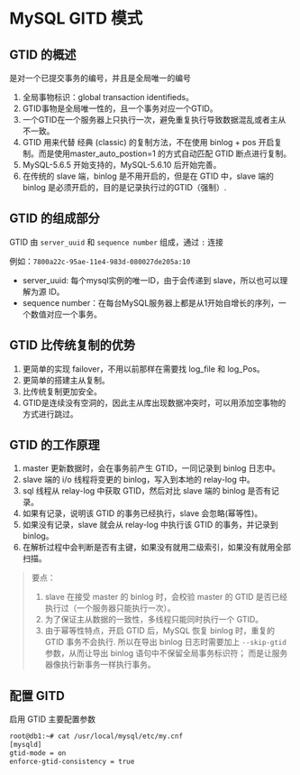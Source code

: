 # MySQL GITD 模式


## GTID 的概述

是对一个已提交事务的编号，并且是全局唯一的编号

1. 全局事物标识：global transaction identifieds。
2. GTID事物是全局唯一性的，且一个事务对应一个GTID。
3. 一个GTID在一个服务器上只执行一次，避免重复执行导致数据混乱或者主从不一致。
4. GTID 用来代替 经典 (classic) 的复制方法，不在使用 binlog + pos 开启复制。而是使用master_auto_postion=1 的方式自动匹配 GTID 断点进行复制。
5. MySQL-5.6.5 开始支持的，MySQL-5.6.10 后开始完善。
6. 在传统的 slave 端，binlog 是不用开启的，但是在 GTID 中，slave 端的 binlog 是必须开启的，目的是记录执行过的GTID（强制）.

## GTID 的组成部分

GTID 由 `server_uuid` 和 `sequence number` 组成，通过 `:` 连接

例如：`7800a22c-95ae-11e4-983d-080027de205a:10`

- server_uuid: 每个mysql实例的唯一ID，由于会传递到 slave，所以也可以理解为源 ID。
- sequence number：在每台MySQL服务器上都是从1开始自增长的序列，一个数值对应一个事务。

## GTID 比传统复制的优势

1. 更简单的实现 failover，不用以前那样在需要找 log_file 和 log_Pos。
2. 更简单的搭建主从复制。
3. 比传统复制更加安全。
4. GTID是连续没有空洞的，因此主从库出现数据冲突时，可以用添加空事物的方式进行跳过。

## GTID 的工作原理

1. master 更新数据时，会在事务前产生 GTID，一同记录到 binlog 日志中。
2. slave 端的 i/o 线程将变更的 binlog，写入到本地的 relay-log 中。
3. sql 线程从 relay-log 中获取 GTID，然后对比 slave 端的 binlog 是否有记录。
4. 如果有记录，说明该 GTID 的事务已经执行，slave 会忽略(幂等性)。
5. 如果没有记录，slave 就会从 relay-log 中执行该 GTID 的事务，并记录到 binlog。
6. 在解析过程中会判断是否有主键，如果没有就用二级索引，如果没有就用全部扫描。

> 要点：
> 1. slave 在接受 master 的 binlog 时，会校验 master 的 GTID 是否已经执行过（一个服务器只能执行一次）。
> 2. 为了保证主从数据的一致性，多线程只能同时执行一个 GTID。
> 3. 由于幂等性特点，开启 GTID 后，MySQL 恢复 binlog 时，重复的 GTID 事务不会执行.
> 所以在导出 binlog 日志时需要加上 `--skip-gtid` 参数，从而让导出 binlog 语句中不保留全局事务标识符；
> 而是让服务器像执行新事务一样执行事务。


## 配置 GITD

启用 GTID 主要配置参数

```bash
root@db1:~# cat /usr/local/mysql/etc/my.cnf
[mysqld]
gtid-mode = on
enforce-gtid-consistency = true
```
